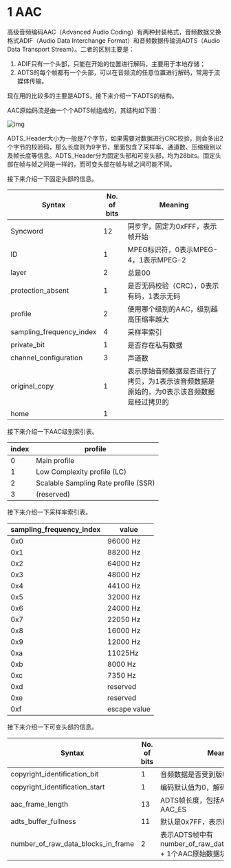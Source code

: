 # 1 AAC

高级音频编码AAC（Advanced Audio Coding）有两种封装格式，音频数据交换格式ADIF（Audio Data Interchange Format）和音频数据传输流ADTS（Audio Data Transport Stream）。二者的区别主要是：

1. ADIF只有一个头部，只能在开始的位置进行解码，主要用于本地存储；
2. ADTS的每个帧都有一个头部，可以在音频流的任意位置进行解码，常用于流媒体传输。

现在用的比较多的主要是ADTS，接下来介绍一下ADTS的结构。

AAC原始码流是由一个个ADTS帧组成的，其结构如下图：

![img](file:///C:/Users/ZouNan/AppData/Local/Temp/msohtmlclip1/01/clip_image002.png)

ADTS_Header大小为一般是7个字节，如果需要对数据进行CRC校验，则会多出2个字节的校验码，那么长度则为9字节，里面包含了采样率、通道数、压缩级别以及帧长度等信息。ADTS_Header分为固定头部和可变头部，均为28bits。固定头部在帧与帧之间是一样的，而可变头部在帧与帧之间可能不同。

接下来介绍一下固定头部的信息。

| Syntax                   | No. of bits | Meaning                                                      |
| ------------------------ | ----------- | ------------------------------------------------------------ |
| Syncword                 | 12          | 同步字，固定为0xFFF，表示帧开始                              |
| ID                       | 1           | MPEG标识符，0表示MPEG-4，1表示MPEG-2                         |
| layer                    | 2           | 总是00                                                       |
| protection_absent        | 1           | 是否无码校验（CRC），0表示有码，1表示无码                    |
| profile                  | 2           | 使用哪个级别的AAC，级别越高压缩率越大                        |
| sampling_frequency_index | 4           | 采样率索引                                                   |
| private_bit              | 1           | 是否存在私有数据                                             |
| channel_configuration    | 3           | 声道数                                                       |
| original_copy            | 1           | 表示原始音频数据是否进行了拷贝，为1表示该音频数据是原始的，为0表示该音频数据是经过拷贝的 |
| home                     | 1           |                                                              |

接下来介绍一下AAC级别索引表。

| index | profile                               |
| ----- | ------------------------------------- |
| 0     | Main profile                          |
| 1     | Low Complexity profile (LC)           |
| 2     | Scalable Sampling Rate profile  (SSR) |
| 3     | (reserved)                            |

接下来介绍一下采样率索引表。

| sampling_frequency_index | value        |
| ------------------------ | ------------ |
| 0x0                      | 96000 Hz     |
| 0x1                      | 88200 Hz     |
| 0x2                      | 64000 Hz     |
| 0x3                      | 48000 Hz     |
| 0x4                      | 44100 Hz     |
| 0x5                      | 32000 Hz     |
| 0x6                      | 24000 Hz     |
| 0x7                      | 22050 Hz     |
| 0x8                      | 16000 Hz     |
| 0x9                      | 12000 Hz     |
| 0xa                      | 11025Hz      |
| 0xb                      | 8000 Hz      |
| 0xc                      | 7350 Hz      |
| 0xd                      | reserved     |
| 0xe                      | reserved     |
| 0xf                      | escape value |

接下来介绍一下可变头部的信息。

| Syntax                             | No. of bits | Meaning                                                      |
| ---------------------------------- | ----------- | ------------------------------------------------------------ |
| copyright_identification_bit       | 1           | 音频数据是否受到版权保护                                     |
| copyright_identification_start     | 1           | 编码默认值为0，解码忽略此值                                  |
| aac_frame_length                   | 13          | ADTS帧长度，包括ADTS_Header和AAC_ES                          |
| adts_buffer_fullness               | 11          | 默认是0x7FF，表示码率可变的码流                              |
| number_of_raw_data_blocks_in_frame | 2           | 表示ADTS帧中有number_of_raw_data_blocks_in_frame  + 1个AAC原始数据块 |

 